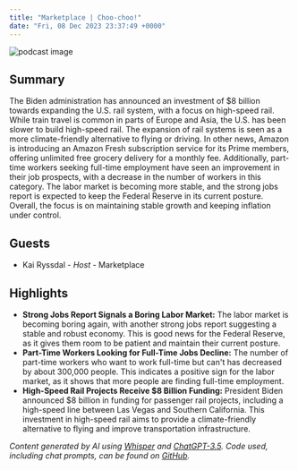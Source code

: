 ```yaml
---
title: "Marketplace | Choo-choo!"
date: "Fri, 08 Dec 2023 23:37:49 +0000"
---
```


![podcast image](https://www.marketplace.org/wp-content/uploads/2019/05/MP_show-1.png)

## Summary

The Biden administration has announced an investment of $8 billion towards expanding the U.S. rail system, with a focus on high-speed rail. While train travel is common in parts of Europe and Asia, the U.S. has been slower to build high-speed rail. The expansion of rail systems is seen as a more climate-friendly alternative to flying or driving. In other news, Amazon is introducing an Amazon Fresh subscription service for its Prime members, offering unlimited free grocery delivery for a monthly fee. Additionally, part-time workers seeking full-time employment have seen an improvement in their job prospects, with a decrease in the number of workers in this category. The labor market is becoming more stable, and the strong jobs report is expected to keep the Federal Reserve in its current posture. Overall, the focus is on maintaining stable growth and keeping inflation under control.

## Guests

- Kai Ryssdal - _Host_ - Marketplace

## Highlights

- **Strong Jobs Report Signals a Boring Labor Market:** The labor market is becoming boring again, with another strong jobs report suggesting a stable and robust economy. This is good news for the Federal Reserve, as it gives them room to be patient and maintain their current posture.
- **Part-Time Workers Looking for Full-Time Jobs Decline:** The number of part-time workers who want to work full-time but can't has decreased by about 300,000 people. This indicates a positive sign for the labor market, as it shows that more people are finding full-time employment.
- **High-Speed Rail Projects Receive $8 Billion Funding:** President Biden announced $8 billion in funding for passenger rail projects, including a high-speed line between Las Vegas and Southern California. This investment in high-speed rail aims to provide a climate-friendly alternative to flying and improve transportation infrastructure.

_Content generated by AI using [Whisper](https://openai.com/research/whisper) and [ChatGPT-3.5](https://openai.com/blog/chatgpt). Code used, including chat prompts, can be found on [GitHub](https://github.com/dustinbrownman/podcast-parser/blob/main/app/functions.py)._
